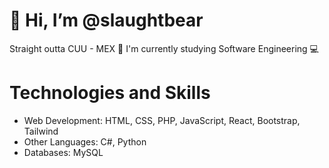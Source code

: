 # 👋 Hi, I’m @slaughtbear
Straight outta CUU - MEX 🌵
I'm currently studying Software Engineering 💻
# Technologies and Skills
- Web Development: HTML, CSS, PHP, JavaScript, React, Bootstrap, Tailwind
- Other Languages: C#, Python
- Databases: MySQL
